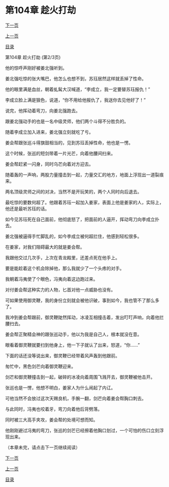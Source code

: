 <h1>第104章   趁火打劫</h1>
            <div><p><a href="./0311_%E7%AC%AC104%E7%AB%A0_%E8%B6%81%E7%81%AB%E6%89%93%E5%8A%AB.md">下一页</a></p><p><a href="./0309_%E7%AC%AC104%E7%AB%A0_%E8%B6%81%E7%81%AB%E6%89%93%E5%8A%AB.md">上一页</a></p><p><a href="../">目录</a></p></div>
            <div><p>第104章   趁火打劫 (第2/3页)</p><p>他的惊呼声刚好被姜北强听到。</p><p>姜北强吃惊的张大嘴巴，他怎么也想不到，苏珏居然这样就丢掉了性命。</p><p>他的眼里满是血丝，朝着虬髯大汉喊道，“李成立，我一定要替苏珏报仇！”</p><p>李成立脸上满是狠色，说道，“你不用给他报仇了，我送你去见他好了！”</p><p>说完，他挥动着弯刀，向姜北强跑去。</p><p>跟姜北强动手的也是一名中级灵师，他们两个斗得不分胜负的。</p><p>随着李成立加入进来，姜北强立刻就吃了亏。</p><p>姜会帮跟张巡斗得旗鼓相当的，见到苏珏丢掉性命，他也是一愣。</p><p>这个时候，张巡的短剑带着一片光芒，向着他腰间扫来。</p><p>姜会帮赶紧一闪身，同时乌芒向着对方迎去。</p><p>随着轰的一声响，两股力量撞击到一起，力量交汇的地方，地面上浮现出一道裂痕来。</p><p>两名顶级灵师之间的对决，当然不是开玩笑的，两个人同时向后退去。</p><p>最吃惊的要数何超了。他跟着苏珏一起加入姜家，表面上他是姜家的人，实际上，他还是最听苏珏的话。</p><p>如今见苏珏死在自己面前，他彻底怒了，把面前的人逼开，挥动弯刀向李成立扑去。</p><p>姜北强被逼得手忙脚乱的，如今李成立被何超拦住，他感到轻松很多。</p><p>在姜家，对我们阻碍最大的就是姜会帮。</p><p>我跟他交过几次手，上次在青龙殿里，还差点死在他手上。</p><p>要是能趁着这个机会除掉他，那么我就少了一个头疼的对手。</p><p>我朝着冯夷使了个眼色，冯夷向着这边跑过来。</p><p>对付姜会帮这种实力的人物，匕首对他一点威胁也没有。</p><p>可如果使用御灵鞭，我的身份立刻就会被他识破，事到如今，我也管不了那么多了。</p><p>我冲到姜会帮跟前，御灵鞭陡然挥动，冰凌互相撞击着，发出叮叮声响，向着他拦腰扫去。</p><p>姜会帮正聚精会神的跟张巡动手，他以为我是自己人，根本就没在意。</p><p>眼看着御灵鞭就要扫到他身上，他一下子就认了出来，怒道，“你……”</p><p>下面的话还没等说出来，御灵鞭已经带着风声轰到他跟前。</p><p>匆忙中，黑色剑芒向着御灵鞭迎来。</p><p>剑芒和御灵鞭撞击到一起，破碎的冰凌向着周围飞溅开去，御灵鞭被他击开。</p><p>张巡也是一愣，他想不明白，姜家人为什么闹起了内讧。</p><p>可他当然不会放过这次天赐良机，手腕一翻，剑芒向着姜会帮胸口刺去。</p><p>与此同时，冯夷也咬着牙，弯刀向着他后背劈落。</p><p>同时被三大高手夹攻，姜会帮的处境可想而知。</p><p>他刚刚避过冯夷的弯刀，张巡的剑芒已经擦着他胸口划过，一个可怕的伤口立刻浮现出来。</p><p>（本章未完，请点击下一页继续阅读）</p></div>
            <div><p><a href="./0311_%E7%AC%AC104%E7%AB%A0_%E8%B6%81%E7%81%AB%E6%89%93%E5%8A%AB.md">下一页</a></p><p><a href="./0309_%E7%AC%AC104%E7%AB%A0_%E8%B6%81%E7%81%AB%E6%89%93%E5%8A%AB.md">上一页</a></p><p><a href="../">目录</a></p></div>